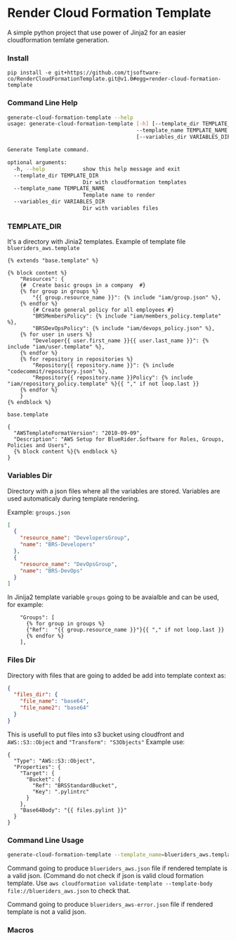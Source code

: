 # Render Cloud Formation Template

A simple python project that use power of Jinja2 for an easier cloudformation temlate generation.

### Install

`pip install -e git+https://github.com/tjsoftware-co/RenderCloudFormationTemplate.git@v1.0#egg=render-cloud-formation-template`
### Command Line Help

```bash
generate-cloud-formation-template --help
usage: generate-cloud-formation-template [-h] [--template_dir TEMPLATE_DIR]
                                         --template_name TEMPLATE_NAME
                                         [--variables_dir VARIABLES_DIR]

Generate Template command.

optional arguments:
  -h, --help            show this help message and exit
  --template_dir TEMPLATE_DIR
                        Dir with cloudformation templates
  --template_name TEMPLATE_NAME
                        Template name to render
  --variables_dir VARIABLES_DIR
                        Dir with variables files
```

### TEMPLATE_DIR
It's a directory with Jinia2 templates. Example of template file
`blueriders_aws.template`
```jinja2
{% extends "base.template" %}

{% block content %}
    "Resources": {
    {#  Create basic groups in a company  #}
    {% for group in groups %}
        "{{ group.resource_name }}": {% include "iam/group.json" %},
    {% endfor %}
        {# Create general policy for all employees #}
        "BRSMembersPolicy": {% include "iam/members_policy.template" %},
        "BRSDevOpsPolicy": {% include "iam/devops_policy.json" %},
    {% for user in users %}
        "Developer{{ user.first_name }}{{ user.last_name }}": {% include "iam/user.template" %},
    {% endfor %}
    {% for repository in repositories %}
        "Repository{{ repository.name }}": {% include "codecommit/repository.json" %},
        "Repository{{ repository.name }}Policy": {% include "iam/repository_policy.template" %}{{ "," if not loop.last }}
    {% endfor %}
    }
{% endblock %}
```

`base.template`
```jinja2
{
  "AWSTemplateFormatVersion": "2010-09-09",
  "Description": "AWS Setup for BlueRider.Software for Roles, Groups, Policies and Users",
  {% block content %}{% endblock %}
}
```

### Variables Dir
Directory with a json files where all the variables are stored. Variables are used automaticaly during
template rendering. 

Example: `groups.json`
```json
[
  {
    "resource_name": "DevelopersGroup",
    "name": "BRS-Developers"
  },
  {
    "resource_name": "DevOpsGroup",
    "name": "BRS-DevOps"
  }
]
```
In Jinija2 template variable `groups` going to be avaialble and can be used, for example:
```jinja2
    "Groups": [
      {% for group in groups %}
      {"Ref":  "{{ group.resource_name }}"}{{ "," if not loop.last }}
      {% endfor %}
    ],
```

### Files Dir
Directory with files that are going to added be add into template context as:
```json
{
  "files_dir": {
    "file_name": "base64",
    "file_name2": "base64"
  }
}
```
This is usefull to put files into s3 bucket using cloudfront and `AWS::S3::Object` and `"Transform": "S3Objects"`
Example use:
```jinja2
{
  "Type": "AWS::S3::Object",
  "Properties": {
    "Target": {
      "Bucket": {
        "Ref": "BRSStandardBucket",
        "Key": ".pylintrc"
      }
    },
    "Base64Body": "{{ files.pylint }}"
  }
}
```


### Command Line Usage

```bash
generate-cloud-formation-template --template_name=blueriders_aws.template
```

Command going to produce `blueriders_aws.json` file if rendered template is a valid json. 
(Command do not check if json is valid cloud formation template. 
Use `aws cloudformation validate-template --template-body file://blueriders_aws.json` to check that. 

Command going to produce `blueriders_aws-error.json` file if rendered template is not a valid json.


### Macros
